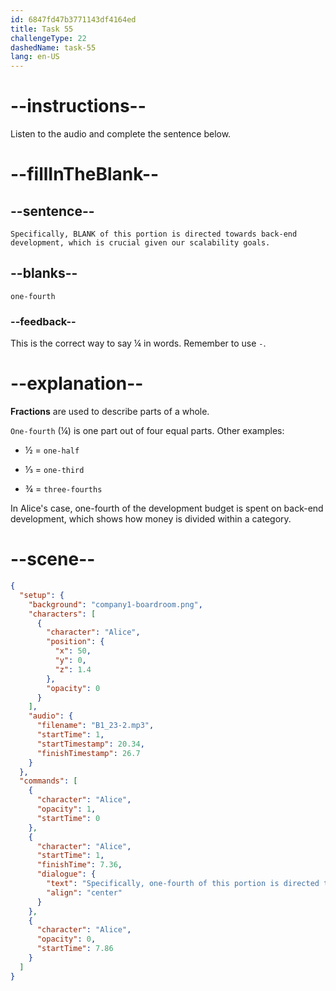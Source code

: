 ```yaml
---
id: 6847fd47b3771143df4164ed
title: Task 55
challengeType: 22
dashedName: task-55
lang: en-US
---
```


<!-- (audio) Alice: Specifically, one-fourth of this portion is directed towards back-end development, which is crucial given our scalability goals. -->

# --instructions--

Listen to the audio and complete the sentence below.

# --fillInTheBlank--

## --sentence--

`Specifically, BLANK of this portion is directed towards back-end development, which is crucial given our scalability goals.`

## --blanks--

`one-fourth`

### --feedback--

This is the correct way to say ¼ in words. Remember to use `-`.

# --explanation--

**Fractions** are used to describe parts of a whole.

`One-fourth` (¼) is one part out of four equal parts. Other examples:

- ½ = `one-half`

- ⅓ = `one-third`

- ¾ = `three-fourths`

In Alice's case, one-fourth of the development budget is spent on back-end development, which shows how money is divided within a category.

# --scene--

```json
{
  "setup": {
    "background": "company1-boardroom.png",
    "characters": [
      {
        "character": "Alice",
        "position": {
          "x": 50,
          "y": 0,
          "z": 1.4
        },
        "opacity": 0
      }
    ],
    "audio": {
      "filename": "B1_23-2.mp3",
      "startTime": 1,
      "startTimestamp": 20.34,
      "finishTimestamp": 26.7
    }
  },
  "commands": [
    {
      "character": "Alice",
      "opacity": 1,
      "startTime": 0
    },
    {
      "character": "Alice",
      "startTime": 1,
      "finishTime": 7.36,
      "dialogue": {
        "text": "Specifically, one-fourth of this portion is directed towards back-end development, which is crucial given our scalability goals.",
        "align": "center"
      }
    },
    {
      "character": "Alice",
      "opacity": 0,
      "startTime": 7.86
    }
  ]
}
```

